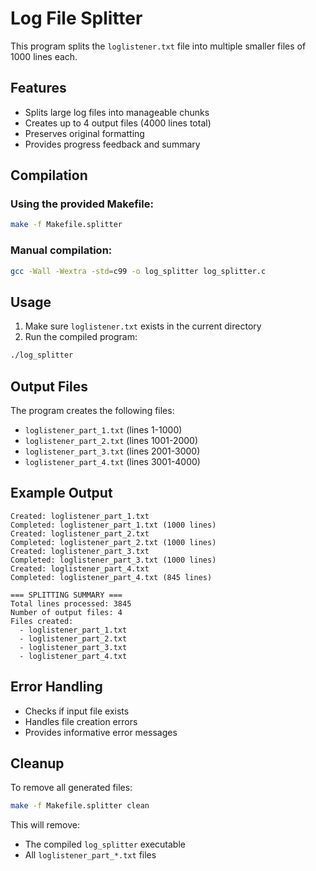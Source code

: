 # Log File Splitter

This program splits the `loglistener.txt` file into multiple smaller files of 1000 lines each.

## Features

- Splits large log files into manageable chunks
- Creates up to 4 output files (4000 lines total)
- Preserves original formatting
- Provides progress feedback and summary

## Compilation

### Using the provided Makefile:
```bash
make -f Makefile.splitter
```

### Manual compilation:
```bash
gcc -Wall -Wextra -std=c99 -o log_splitter log_splitter.c
```

## Usage

1. Make sure `loglistener.txt` exists in the current directory
2. Run the compiled program:
```bash
./log_splitter
```

## Output Files

The program creates the following files:
- `loglistener_part_1.txt` (lines 1-1000)
- `loglistener_part_2.txt` (lines 1001-2000)
- `loglistener_part_3.txt` (lines 2001-3000)
- `loglistener_part_4.txt` (lines 3001-4000)

## Example Output

```
Created: loglistener_part_1.txt
Completed: loglistener_part_1.txt (1000 lines)
Created: loglistener_part_2.txt
Completed: loglistener_part_2.txt (1000 lines)
Created: loglistener_part_3.txt
Completed: loglistener_part_3.txt (1000 lines)
Created: loglistener_part_4.txt
Completed: loglistener_part_4.txt (845 lines)

=== SPLITTING SUMMARY ===
Total lines processed: 3845
Number of output files: 4
Files created:
  - loglistener_part_1.txt
  - loglistener_part_2.txt
  - loglistener_part_3.txt
  - loglistener_part_4.txt
```

## Error Handling

- Checks if input file exists
- Handles file creation errors
- Provides informative error messages

## Cleanup

To remove all generated files:
```bash
make -f Makefile.splitter clean
```

This will remove:
- The compiled `log_splitter` executable
- All `loglistener_part_*.txt` files
